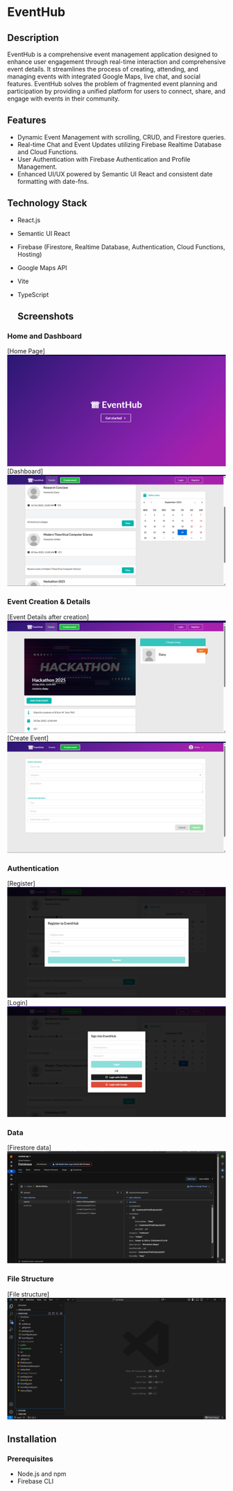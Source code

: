 # EventHub

## Description

EventHub is a comprehensive event management application designed to enhance user engagement through real-time interaction and comprehensive event details. It streamlines the process of creating, attending, and managing events with integrated Google Maps, live chat, and social features. EventHub solves the problem of fragmented event planning and participation by providing a unified platform for users to connect, share, and engage with events in their community.

## Features

- Dynamic Event Management with scrolling, CRUD, and Firestore queries.
- Real-time Chat and Event Updates utilizing Firebase Realtime Database and Cloud Functions.
- User Authentication with Firebase Authentication and Profile Management.
- Enhanced UI/UX powered by Semantic UI React and consistent date formatting with date-fns.

## Technology Stack

- React.js
- Semantic UI React
- Firebase (Firestore, Realtime Database, Authentication, Cloud Functions, Hosting)
- Google Maps API
- Vite
- TypeScript

  ## Screenshots

### Home and Dashboard

[Home Page]![Screenshot 1](screenshots/Screenshot%201.png)
[Dashboard]![Screenshot 2](screenshots/Screenshot%202.png)

### Event Creation & Details
[Event Details after creation]![Screenshot 3](screenshots/Screenshot%203.png)
[Create Event]![Screenshot 6](screenshots/Screenshot%206.png)

### Authentication
[Register]![Screenshot 5](screenshots/Screenshot%205.png)
[Login]![Screenshot 4](screenshots/Screenshot%204.png)

### Data
[Firestore data]![Screenshot 7](screenshots/Screenshot%207.png)

### File Structure
[File structure]![Screenshot 8](screenshots/Screenshot%208.png)


## Installation

### Prerequisites

- Node.js and npm
- Firebase CLI

